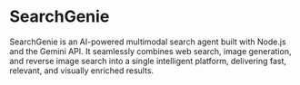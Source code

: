 # SearchGenie
SearchGenie is an AI-powered multimodal search agent built with Node.js and the Gemini API. It seamlessly combines web search, image generation, and reverse image search into a single intelligent platform, delivering fast, relevant, and visually enriched results.  
